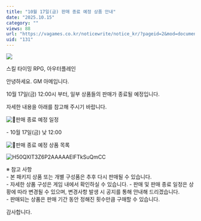 ```yaml
---
title: "10월 17일(금) 판매 종료 예정 상품 안내"
date: "2025.10.15"
category: ""
views: 88
url: "https://vagames.co.kr/noticewrite/notice_kr/?pageid=2&mod=document&uid=131"
uid: "131"
---
```


![](/images/news/live/kr/131-772893be.png)

스킬 타이밍 RPG, 아우터플레인

안녕하세요. GM 아메입니다.

10월 17일(금) 12:00시 부터, 일부 상품들의 판매가 종료될 예정입니다.

자세한 내용을 아래를 참고해 주시기 바랍니다.  

![📍](/images/news/live/kr/131-b336f80f.svg)판매 종료 예정 일정

\- 10월 17일(금) 낮 12:00

![📍](/images/news/live/kr/131-b336f80f.svg)판매 종료 예정 상품 목록

![H50QXlT3Z6P2AAAAAElFTkSuQmCC](/images/news/live/kr/131-base64-0-83c8f932.png)

※ 참고 사항  
\- 본 패키지 상품 또는 개별 구성품은 추후 다시 판매될 수 있습니다.  
\- 자세한 상품 구성은 게임 내에서 확인하실 수 있습니다. \- 판매 및 판매 종료 일정은 상황에 따라 변경될 수 있으며, 변경사항 발생 시 공지를 통해 안내해 드리겠습니다.  
\- 판매되는 상품은 판매 기간 동안 정해진 횟수만큼 구매할 수 있습니다.

감사합니다.